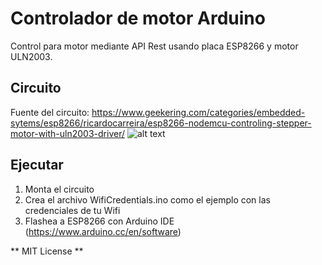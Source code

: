 # Controlador de motor Arduino
Control para motor mediante API Rest usando placa ESP8266 y motor ULN2003.

## Circuito
Fuente del circuito: https://www.geekering.com/categories/embedded-sytems/esp8266/ricardocarreira/esp8266-nodemcu-controling-stepper-motor-with-uln2003-driver/
![alt text](https://i.imgur.com/T4ufqL4.png)

## Ejecutar
1. Monta el circuito
2. Crea el archivo WifiCredentials.ino como el ejemplo con las credenciales de tu Wifi
3. Flashea a ESP8266 con Arduino IDE (https://www.arduino.cc/en/software)

** MIT License **
